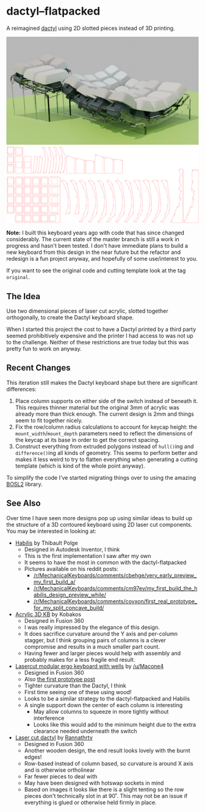 # dactyl–flatpacked

A reimagined [dactyl](https://github.com/adereth/dactyl-keyboard) using 2D
slotted pieces instead of 3D printing.

![Keyboard](images/v2-rendered.jpg)
![Cutting template](images/v2-template.png)

**Note:** I built this keyboard years ago with code that has since changed
considerably. The current state of the master branch is still a work in progress
and hasn't been tested. I don't have immediate plans to build a new keyboard
from this design in the near future but the refactor and redesign is a fun
project anyway, and hopefully of some use/interest to you.

If you want to see the original code and cutting template look at the tag
`original`.


## The Idea

Use two dimensional pieces of laser cut acrylic, slotted together orthogonally,
to create the Dactyl keyboard shape.

When I started this project the cost to have a Dactyl printed by a third party
seemed prohibitively expensive and the printer I had access to was not up to the
challenge. Neither of these restrictions are true today but this was pretty fun
to work on anyway.


## Recent Changes

This iteration still makes the Dactyl keyboard shape but there are significant
differences:

1. Place column supports on either side of the switch instead of beneath it.
    This requires thinner material but the original 3mm of acrylic was already
    more than thick enough. The current design is 2mm and things seem to fit
    together nicely.
2. Fix the row/column radius calculations to account for keycap height: the
    `mount_width`/`mount_depth` parameters need to reflect the dimensions of the
    keycap at its base in order to get the correct spacing.
3. Construct everything from extruded polygons instead of `hull()`ing and
    `difference()`ing all kinds of geometry. This seems to perform better and
    makes it less weird to try to flatten everything when generating a cutting
    template (which is kind of the whole point anyway).

To simplify the code I've started migrating things over to using the amazing
[BOSL2](https://github.com/revarbat/BOSL2) library.


## See Also

Over time I have seen more designs pop up using similar ideas to build up the
structure of a 3D contoured keyboard using 2D laser cut components. You may be
interested in looking at:

* [Habilis](https://github.com/thblt/habilis) by Thibault Polge
    * Designed in Autodesk Inventor, I think
    * This is the first implementation I saw after my own
    * It seems to have the most in common with the dactyl-flatpacked
    * Pictures available on his reddit posts:
        * [/r/MechanicalKeyboards/comments/cbehge/very_early_preview_my_first_build_a/](https://www.reddit.com/r/MechanicalKeyboards/comments/cbehge/very_early_preview_my_first_build_a/)
        * [/r/MechanicalKeyboards/comments/cm97ey/my_first_build_the_habilis_design_preview_while/](https://www.reddit.com/r/MechanicalKeyboards/comments/cm97ey/my_first_build_the_habilis_design_preview_while/)
        * [/r/MechanicalKeyboards/comments/covxon/first_real_prototype_for_my_split_concave_build/](https://www.reddit.com/r/MechanicalKeyboards/comments/covxon/first_real_prototype_for_my_split_concave_build/)
* [Acrylic 3D KB](https://github.com/kobababa/Acrylic_3D_KB) by Kobakos
    * Designed in Fusion 360
    * I was really impressed by the elegance of this design.
    * It does sacrifice curvature around the Y axis and per-column stagger, but
        I think grouping pairs of columns is a clever compromise and results in
        a much smaller part count.
    * Having fewer and larger pieces would help with assembly and probably makes
        for a less fragile end result.
* [Lasercut modular ergo keyboard with wells](https://www.reddit.com/r/ErgoMechKeyboards/comments/njuay2/second_prototype_of_a_lasercut_modular_ergo/) by [/u/Macone4](https://www.reddit.com/user/Macone4)
    * Designed in Fusion 360
    * Also [the first prototype post](https://www.reddit.com/r/ErgoMechKeyboards/comments/nbbqdz/first_proof_of_concept_of_a_lasercut_modular/)
    * Tighter curvature than the Dactyl, I think
    * First time seeing one of these using wood!
    * Looks to be a similar strategy to the dactyl-flatpacked and Habilis
    * A single support down the center of each column is interesting
        * May allow columns to squeeze in more tightly without interference
        * Looks like this would add to the minimum height due to the extra
            clearance needed underneath the switch
* [Laser cut dactyl](https://www.reddit.com/r/ErgoMechKeyboards/comments/txumq3/laser_cut_dactyl/) by [Rannathrtv](https://www.reddit.com/user/Rannathrtv)
    * Designed in Fusion 360
    * Another wooden design, the end result looks lovely with the burnt edges!
    * Row-based instead of column based, so curvature is around X axis and is
        otherwise ortholinear
    * Far fewer pieces to deal with
    * May have been designed with hotswap sockets in mind
    * Based on images it looks like there is a slight tenting so the row pieces
        don't technically slot in at 90˚. This may not be an issue if everything
        is glued or otherwise held firmly in place.